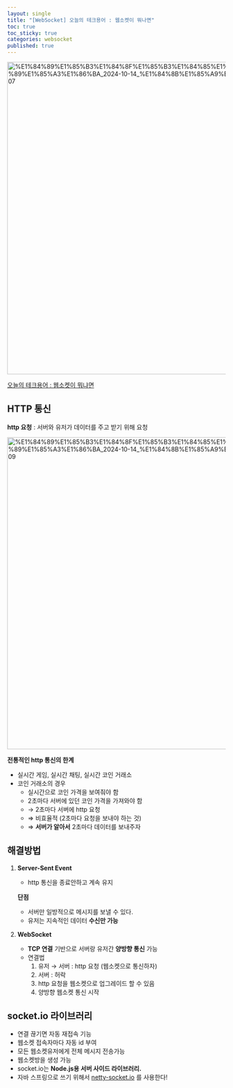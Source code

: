 ```yaml
---
layout: single
title: "[WebSocket] 오늘의 테크용어 : 웹소켓이 뭐나면"
toc: true
toc_sticky: true
categories: websocket
published: true
---
```


<img width="720" alt="%E1%84%89%E1%85%B3%E1%84%8F%E1%85%B3%E1%84%85%E1%85%B5%E1%86%AB%E1%84%89%E1%85%A3%E1%86%BA_2024-10-14_%E1%84%8B%E1%85%A9%E1%84%92%E1%85%AE_3 58 07" src="https://github.com/user-attachments/assets/11d86f5b-fff1-40dd-9db7-f59e7e8d9b71">

[오늘의 테크용어 : 웹소켓이 뭐냐면](https://www.youtube.com/watch?v=yXPCg5eupGM)

## HTTP 통신

**http 요청** : 서버와 유저가 데이터를 주고 받기 위해 요청

<img width="719" alt="%E1%84%89%E1%85%B3%E1%84%8F%E1%85%B3%E1%84%85%E1%85%B5%E1%86%AB%E1%84%89%E1%85%A3%E1%86%BA_2024-10-14_%E1%84%8B%E1%85%A9%E1%84%92%E1%85%AE_4 17 09" src="https://github.com/user-attachments/assets/1466fb54-0839-4f80-945e-78fedc2dc087">

**전통적인 http 통신의 한계**

- 실시간 게임, 실시간 채팅, 실시간 코인 거래소
- 코인 거래소의 경우
    - 실시간으로 코인 가격을 보여줘야 함
    - 2초마다 서버에 있던 코인 가격을 가져와야 함
    - → 2초마다 서버에 http 요청
    - ⇒ 비효율적 (2초마다 요청을 보내야 하는 것)
    - ⇒ **서버가 알아서** 2초마다 데이터를 보내주자

## 해결방법

1. **Server-Sent Event** 
    - http 통신을 종료안하고 계속 유지
    
    **단점**
    
    - 서버만 일방적으로 메시지를 보낼 수 있다.
    - 유저는 지속적인 데이터 **수신만 가능**
2. **WebSocket**
    - **TCP 연결** 기반으로 서버랑 유저간 **양방향 통신** 가능
    - 연결법
        1. 유저 → 서버 : http 요청 (웹소켓으로 통신하자)
        2. 서버 : 허락
        3. http 요청을 웹소켓으로 업그레이드 할 수 있음
        4. 양방향 웹소켓 통신 시작

## socket.io 라이브러리

- 연결 끊기면 자동 재접속 기능
- 웹소켓 접속자마다 자동 id 부여
- 모든 웹소켓유저에게 전체 메시지 전송가능
- 웹소켓방을 생성 가능
- socket.io는 **Node.js용 서버 사이드 라이브러리.**
- 자바 스프링으로 쓰기 위해서 [netty-socket.io](https://github.com/mrniko/netty-socketio) 를 사용한다!
